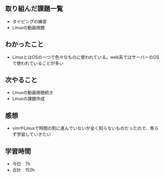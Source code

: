 ## 取り組んだ課題一覧
- タイピングの練習
- Linuxの動画視聴
## わかったこと
- LinuxとはOSの一つで色々なものに使われている。web系ではサーバーのOSで使われていることが多い
## 次やること
-  Linuxの動画視聴続き
-  Linuxの課題作成
## 感想
-  vimやLinuxで時間の割に進んでいないが全く知らないものだったので、焦らず学習していきたい
## 学習時間
- 今日　7h
- 合計　152h
